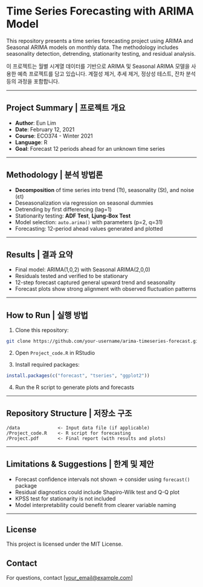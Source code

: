
# Time Series Forecasting with ARIMA Model

This repository presents a time series forecasting project using ARIMA and Seasonal ARIMA models on monthly data. The methodology includes seasonality detection, detrending, stationarity testing, and residual analysis.

이 프로젝트는 월별 시계열 데이터를 기반으로 ARIMA 및 Seasonal ARIMA 모델을 사용한 예측 프로젝트를 담고 있습니다. 계절성 제거, 추세 제거, 정상성 테스트, 잔차 분석 등의 과정을 포함합니다.

---

## Project Summary | 프로젝트 개요

- **Author**: Eun Lim  
- **Date**: February 12, 2021  
- **Course**: ECO374 - Winter 2021  
- **Language**: R  
- **Goal**: Forecast 12 periods ahead for an unknown time series  

---

## Methodology | 분석 방법론

- **Decomposition** of time series into trend (Tt), seasonality (St), and noise (εt)
- Deseasonalization via regression on seasonal dummies
- Detrending by first differencing (lag=1)
- Stationarity testing: **ADF Test**, **Ljung-Box Test**
- Model selection: `auto.arima()` with parameters (p=2, q=31)
- Forecasting: 12-period ahead values generated and plotted

---

## Results | 결과 요약

- Final model: ARIMA(1,0,2) with Seasonal ARIMA(2,0,0)
- Residuals tested and verified to be stationary
- 12-step forecast captured general upward trend and seasonality
- Forecast plots show strong alignment with observed fluctuation patterns

---

## How to Run | 실행 방법

1. Clone this repository:
```bash
git clone https://github.com/your-username/arima-timeseries-forecast.git
```

2. Open `Project_code.R` in RStudio

3. Install required packages:
```r
install.packages(c("forecast", "tseries", "ggplot2"))
```

4. Run the R script to generate plots and forecasts

---

## Repository Structure | 저장소 구조

```
/data              <- Input data file (if applicable)
/Project_code.R    <- R script for forecasting
/Project.pdf       <- Final report (with results and plots)
```

---

## Limitations & Suggestions | 한계 및 제안

- Forecast confidence intervals not shown → consider using `forecast()` package
- Residual diagnostics could include Shapiro-Wilk test and Q-Q plot
- KPSS test for stationarity is not included
- Model interpretability could benefit from clearer variable naming

---

## License

This project is licensed under the MIT License.

## Contact

For questions, contact [your_email@example.com]
